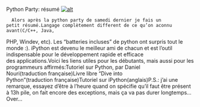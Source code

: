 
 Python Party: résumé
[![alt](https://raw.github.com/Dakarlug/site-datas/master/datas/reddit.png "")](https://raw.github.com/Dakarlug/site-datas/master/datas/python_fr.pdf)
    
      Alors après la python party de samedi dernier je fais un petit résumé.Langage complètement different de ce qu’on aconnu avant(C/C++, Java,
PHP, Windev, etc). Les “batteries incluses” de python ont surpris tout
le monde :). iPython est devenu le meilleur ami de chacun et est
l’outil indispensable pour le développement rapide et efficace des applications.Voici les liens utiles pour les débutants, mais aussi pour les programmeurs affirmés:Tutoriel sur Python, par Daniel Nouri(traduction française)Livre libre “Dive into Python”(traduction française)Tutoriel sur iPython(anglais)P.S.: j’ai une remarque, essayez d’être à l’heure quand on spécifie
qu’il faut être présent à 13h pile, on fait encore des exceptions, mais
ça va pas durer longtemps…Over…
    
    
    



    



    



    



    



    



 
    
     
